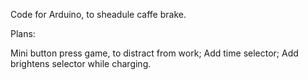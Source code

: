 Code for Arduino, to sheadule caffe brake.

Plans:

Mini button press game, to distract from work;
Add time selector;
Add brightens selector while charging.
